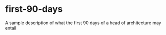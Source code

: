 # first-90-days
A sample description of what the first 90 days of a head of architecture may entail
